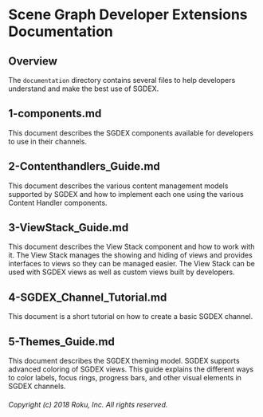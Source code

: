 # Scene Graph Developer Extensions Documentation

## Overview

The `documentation` directory contains several files to help developers understand and make the best use of SGDEX.

## 1-components.md

This document describes the SGDEX components available for developers to use in their channels.

## 2-Contenthandlers_Guide.md

This document describes the various content management models supported by SGDEX and how to implement each one using the various Content Handler components.

## 3-ViewStack_Guide.md

This document describes the View Stack component and how to work with it. The View Stack manages the showing and hiding of views and provides interfaces to views so they can be managed easier. The View Stack can be used with SGDEX views as well as custom views built by developers.

## 4-SGDEX_Channel_Tutorial.md

This document is a short tutorial on how to create a basic SGDEX channel.

## 5-Themes_Guide.md

This document describes the SGDEX theming model. SGDEX supports advanced coloring of SGDEX views. This guide explains the different ways to color labels, focus rings, progress bars, and other visual elements in SGDEX channels.

###### Copyright (c) 2018 Roku, Inc. All rights reserved.

